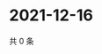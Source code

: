 # 2021-12-16

共 0 条

<!-- BEGIN WEIBO -->
<!-- 最后更新时间 Thu Dec 16 2021 06:14:47 GMT+0800 (China Standard Time) -->

<!-- END WEIBO -->
